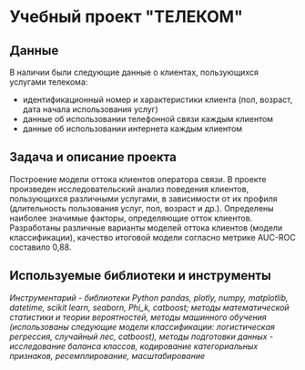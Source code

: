 # Учебный проект "ТЕЛЕКОМ"


## Данные

В наличии были следующие данные о клиентах, пользующихся услугами телекома:
- идентификационный номер и характеристики клиента (пол, возраст, дата начала использования услуг)
- данные об использовании телефонной связи каждым клиентом
- данные об использовании интернета каждым клиентом


## Задача и описание проекта

Построение модели оттока клиентов оператора связи. В проекте произведен исследовательский анализ поведения клиентов, пользующихся различными услугами, в зависимости от их профиля (длительность пользования услуг, пол, возраст и др.). Определены наиболее значимые факторы, определяющие отток клиентов. Разработаны различные варианты моделей оттока клиентов (модели классификации), качество итоговой модели согласно метрике AUC-ROC составило 0,88. 

## Используемые библиотеки и инструменты

*Инструментарий - библиотеки Python pandas, plotly, numpy, matplotlib, datetime, scikit learn, seaborn, Phi_k, catboost; методы математической статистики и теории вероятностей, методы машинного обучения (использованы следующие модели классификации: логистическая регрессия, случайный лес, catboost), методы подготовки данных - исследование баланса классов, кодирование категориальных признаков, ресемплирование, масштабирование*
